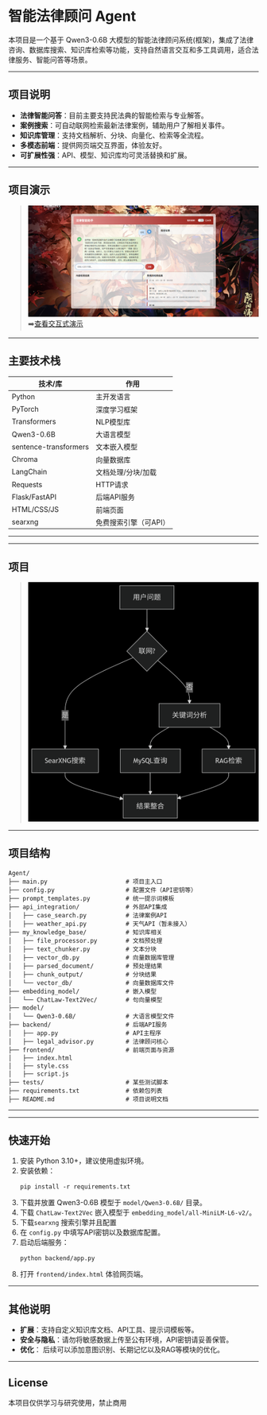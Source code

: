# 智能法律顾问 Agent

本项目是一个基于 Qwen3-0.6B 大模型的智能法律顾问系统(框架)，集成了法律咨询、数据库搜索、知识库检索等功能，支持自然语言交互和多工具调用，适合法律服务、智能问答等场景。

---

## 项目说明

- **法律智能问答**：目前主要支持民法典的智能检索与专业解答。
- **案例搜索**：可自动联网检索最新法律案例，辅助用户了解相关事件。
- **知识库管理**：支持文档解析、分块、向量化、检索等全流程。
- **多模态前端**：提供网页端交互界面，体验友好。
- **可扩展性强**：API、模型、知识库均可灵活替换和扩展。

---


## 项目演示

> ![项目演示](./demo/1.png)
➡️[查看交互式演示](https://smellyppp.github.io/Agent-XiaoYa/)
---

## 主要技术栈

| 技术/库               | 作用                       |
|-----------------------|----------------------------|
| Python               | 主开发语言                 |
| PyTorch              | 深度学习框架               |
| Transformers         | NLP模型库                  |
| Qwen3-0.6B           | 大语言模型                 |
| sentence-transformers| 文本嵌入模型               |
| Chroma               | 向量数据库                 |
| LangChain            | 文档处理/分块/加载         |
| Requests             | HTTP请求                   |
| Flask/FastAPI        | 后端API服务                |
| HTML/CSS/JS          | 前端页面                   |
| searxng              | 免费搜索引擎（可API）       |
---


---


## 项目

> ![流程](./demo/flowchart.png)

---
## 项目结构

```
Agent/
├── main.py                      # 项目主入口
├── config.py                    # 配置文件（API密钥等）
├── prompt_templates.py          # 统一提示词模板
├── api_integration/             # 外部API集成
│   ├── case_search.py           # 法律案例API
│   ├── weather_api.py           # 天气API（暂未接入）
├── my_knowledge_base/           # 知识库相关
│   ├── file_processor.py        # 文档预处理
│   ├── text_chunker.py          # 文本分块
│   ├── vector_db.py             # 向量数据库管理
│   ├── parsed_document/         # 预处理结果
│   ├── chunk_output/            # 分块结果
│   └── vector_db/               # 向量数据库文件
├── embedding_model/             # 嵌入模型
│   └── ChatLaw-Text2Vec/        # 句向量模型
├── model/
│   └── Qwen3-0.6B/              # 大语言模型文件
├── backend/                     # 后端API服务
│   ├── app.py                   # API主程序
│   ├── legal_advisor.py         # 法律顾问核心
├── frontend/                    # 前端页面与资源
│   ├── index.html
│   ├── style.css
│   ├── script.js
├── tests/                       # 某些测试脚本
├── requirements.txt             # 依赖包列表
├── README.md                    # 项目说明文档
```

---

---

## 快速开始

1. 安装 Python 3.10+，建议使用虚拟环境。
2. 安装依赖：
   ```
   pip install -r requirements.txt
   ```
3. 下载并放置 Qwen3-0.6B 模型于 `model/Qwen3-0.6B/` 目录。
4. 下载 `ChatLaw-Text2Vec` 嵌入模型于 `embedding_model/all-MiniLM-L6-v2/`。
5. 下载`searxng` 搜索引擎并且配置
6. 在 `config.py` 中填写API密钥以及数据库配置。
7. 启动后端服务：
   ```
   python backend/app.py
   ```
8. 打开 `frontend/index.html` 体验网页端。

---

## 其他说明
- **扩展**：支持自定义知识库文档、API工具、提示词模板等。
- **安全与隐私**：请勿将敏感数据上传至公有环境，API密钥请妥善保管。
- **优化**： 后续可以添加意图识别、长期记忆以及RAG等模块的优化。

---

## License

本项目仅供学习与研究使用，禁止商用